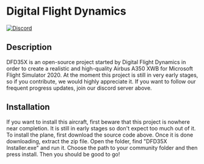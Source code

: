 # Digital Flight Dynamics
[![Discord](https://img.shields.io/discord/808790838163406848.svg?label=&logo=discord&logoColor=ffffff&color=7289DA&labelColor=7289DA)](https://discord.gg/REGJgP4gZd)

## Description
DFD35X is an open-source project started by Digital Flight Dynamics in order to create a realistic and high-quality Airbus A350 XWB for Microsoft Flight Simulator 2020.
At the moment this project is still in very early stages, so if you contribute, we would highly appreciate it. If you want to follow our frequent progress updates, join our discord server above.

## Installation
If you want to install this aircraft, first beware that this project is nowhere near completion. It is still in early stages so don't expect too much out of it. To install the plane, first download the source code above. Once it is done downloading, extract the zip file. Open the folder, find "DFD35X Installer.exe" and run it. Choose the path to your community folder and then press install. Then you should be good to go!
